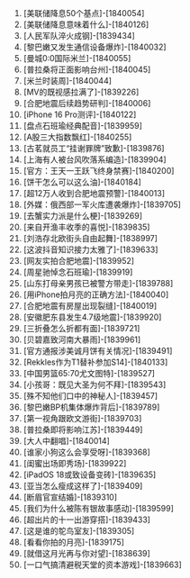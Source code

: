 
1. [美联储降息50个基点]-[1840054]
1. [美联储降息意味着什么]-[1840126]
1. [人民军队淬火成钢]-[1839434]
1. [黎巴嫩又发生通信设备爆炸]-[1840032]
1. [曼城0:0国际米兰]-[1840055]
1. [普拉桑将正面影响台州]-[1840045]
1. [米兰时装周]-[1840044]
1. [MV的既视感拉满了]-[1839226]
1. [合肥地震后续趋势研判]-[1840006]
1. [iPhone 16 Pro测评]-[1840122]
1. [盘点石班瑜经典配音]-[1839959]
1. [A股三大指数飘红]-[1840255]
1. [古茗就员工“挂谢罪牌”致歉]-[1839876]
1. [上海有人被台风吹落系编造]-[1839904]
1. [官方：王天一王跃飞终身禁赛]-[1840200]
1. [饼干怎么可以这么油]-[1840184]
1. [超12万人收到合肥地震预警]-[1840013]
1. [外媒：俄西部一军火库遭袭爆炸]-[1839705]
1. [去蟹实力派是什么梗]-[1839269]
1. [来自开渔丰收季的喜悦]-[1839835]
1. [刘浩存北欧街头自由起舞]-[1838997]
1. [这波抖音知识接力太雅了]-[1839633]
1. [网友实拍合肥地震]-[1839952]
1. [周星驰悼念石班瑜]-[1839919]
1. [山东打母亲男孩已被警方带走]-[1839788]
1. [用iPhone拍月亮的正确方法]-[1840040]
1. [合肥地震有房屋出现裂缝]-[1840019]
1. [安徽肥东县发生4.7级地震]-[1839920]
1. [三折叠怎么折都有面]-[1839721]
1. [贝碧嘉致河南大暴雨]-[1839961]
1. [官方通报涉美诚月饼有关情况]-[1839491]
1. [Rekkles作为T1替补参加S14]-[1840133]
1. [中国男篮65:70尤文图特]-[1839527]
1. [小孩哥：既见大圣为何不拜]-[1839543]
1. [殊不知他们口中的神秘人]-[1839457]
1. [黎巴嫩BP机集体爆炸背后]-[1839789]
1. [第一视角跟欧文游街]-[1839703]
1. [普拉桑即将影响江苏]-[1839449]
1. [大人中翻唱]-[1840014]
1. [谁家小狗这么会享受呀]-[1839368]
1. [闺蜜出场即秀场]-[1839922]
1. [iPadOS 18或致设备变砖]-[1839635]
1. [亚当怎么瘦成这样了]-[1839409]
1. [断眉官宣结婚]-[1839310]
1. [我们为什么被陈有银故事感动]-[1839599]
1. [超出片的十一出游穿搭]-[1839433]
1. [这是谁的鸵鸟室友]-[1839305]
1. [看看你拍的月亮]-[1839175]
1. [就借这月光再与你对望]-[1838639]
1. [一口气搞清避税天堂的资本游戏]-[1839663]